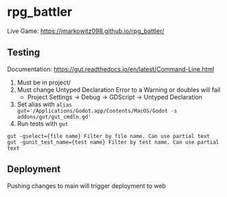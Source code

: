 # rpg_battler
Live Game: https://jmarkowitz098.github.io/rpg_battler/

## Testing
Documentation: https://gut.readthedocs.io/en/latest/Command-Line.html

1. Must be in project/
2. Must change Untyped Declaration Error to a Warning or doubles will fail
    - Project Settings -> Debug -> GDScript -> Untyped Declaration
3. Set alias with `alias gut='/Applications/Godot.app/Contents/MacOS/Godot -s addons/gut/gut_cmdln.gd'`
4. Run tests with `gut`
```
gut -gselect={file name} Filter by file name. Can use partial text
gut -gunit_test_name={test name} Filter by test name. Can use partial text
```

## Deployment
Pushing changes to main will trigger deployment to web
